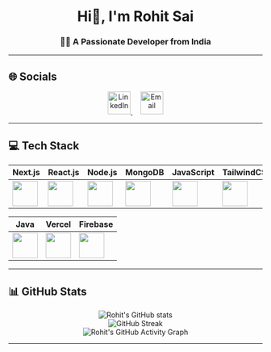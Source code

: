 <div align="center">

# Hi👋, I'm Rohit Sai  
### 👨‍💻 A Passionate Developer from India  

</div>

---

## 🌐 Socials  

<p align="center">
  <a href="https://www.linkedin.com/in/rohitsaimuppana/" target="_blank">
    <img src="https://skillicons.dev/icons?i=linkedin" width="45px" alt="LinkedIn"/>
  </a>
  &nbsp;&nbsp;&nbsp;
  <a href="mailto:rohitmuppana44@gmail.com" target="_blank">
    <img src="https://skillicons.dev/icons?i=gmail" width="45px" alt="Email"/>
  </a>
</p>

---

## 💻 Tech Stack  

| Next.js | React.js | Node.js | MongoDB | JavaScript | TailwindCSS | HTML5 | CSS3 | Express | NPM |
|---------|----------|---------|---------|------------|-------------|-------|------|---------|-----|
| <img src="https://skillicons.dev/icons?i=nextjs" width="50px"/> | <img src="https://skillicons.dev/icons?i=react" width="50px"/> | <img src="https://skillicons.dev/icons?i=nodejs" width="50px"/> | <img src="https://skillicons.dev/icons?i=mongodb" width="50px"/> | <img src="https://skillicons.dev/icons?i=javascript" width="50px"/> | <img src="https://skillicons.dev/icons?i=tailwind" width="50px"/> | <img src="https://skillicons.dev/icons?i=html" width="50px"/> | <img src="https://skillicons.dev/icons?i=css" width="50px"/> | <img src="https://skillicons.dev/icons?i=express" width="50px"/> | <img src="https://skillicons.dev/icons?i=npm" width="50px"/> |

| Java | Vercel | Firebase |
|------|--------|----------|
| <img src="https://skillicons.dev/icons?i=java" width="50px"/> | <img src="https://skillicons.dev/icons?i=vercel" width="50px"/> | <img src="https://skillicons.dev/icons?i=firebase" width="50px"/> |

---

## 📊 GitHub Stats  

<div align="center">

![Rohit's GitHub stats](https://github-readme-stats.vercel.app/api?username=rohitgnangit&show_icons=true&theme=radical)  
![GitHub Streak](https://streak-stats.demolab.com?user=rohitgnangit&theme=radical)  
![Rohit's GitHub Activity Graph](https://github-readme-activity-graph.vercel.app/graph?username=rohitgnangit&theme=github-compact)

</div>

---

